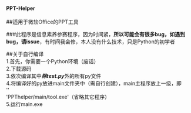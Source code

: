 #### PPT-Helper
##适用于微软Office的PPT工具  

###此程序是信息素养参赛程序，因为时间紧，**所以可能会有很多bug，如遇到bug，请issue**，有时间我会修，本人没有什么技术，只是Python的初学者  

##关于自行编译  
1.首先，你需要一个Python环境（废话）  
2.下载源码  
3.依次编译其中***除test.py***外的所有py文件  
4.将编译好的py放进main文件夹中（需自行创建），main主程序放上一级，即  
'<wget http>'  
'PPThelper/main/tool.exe'（省略其它程序）  
5.运行main.exe  

